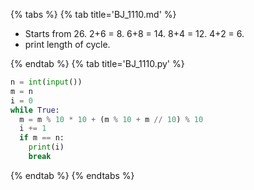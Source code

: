 {% tabs %}
{% tab title='BJ_1110.md' %}

* Starts from 26. 2+6 = 8. 6+8 = 14. 8+4 = 12. 4+2 = 6.
* print length of cycle.

{% endtab %}
{% tab title='BJ_1110.py' %}

```py
n = int(input())
m = n
i = 0
while True:
  m = m % 10 * 10 + (m % 10 + m // 10) % 10
  i += 1
  if m == n:
    print(i)
    break
```

{% endtab %}
{% endtabs %}